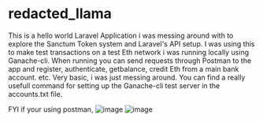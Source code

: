 # redacted_llama

This is a hello world Laravel Application i was messing around with to explore the Sanctum Token system and Laravel's API setup. 
I was using this to make test transactions on a test Eth network i was running locally using Ganache-cli.
When running you can send requests through Postman to the app and register, authenticate, getbalance, credit Eth from a main bank account. etc.
Very basic, i was just messing around.
You can find a really usefull command for setting up the Ganache-cli test server in the accounts.txt file. 

FYI if your using postman, 
![image](https://user-images.githubusercontent.com/81487420/152701641-57209573-7fa3-4d7d-8417-4163aa9205d0.png)
![image](https://user-images.githubusercontent.com/81487420/152701651-b06e5180-ba3c-4f8d-82dd-010121e28597.png)
